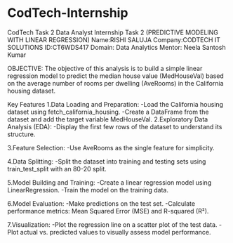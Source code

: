 # CodTech-Internship
CodTech Task 2
Data Analyst Internship Task 2 (PREDICTIVE MODELING WITH LINEAR REGRESSION)
Name:RISHI SALUJA
Company:CODTECH IT SOLUTIONS 
ID:CT6WDS417
Domain: Data Analytics 
Mentor: Neela Santosh Kumar

OBJECTIVE:
The objective of this analysis is to build a simple linear regression model to predict the median house value (MedHouseVal) based on the average number of rooms per dwelling (AveRooms) in the California housing dataset.

Key Features
1.Data Loading and Preparation:
-Load the California housing dataset using fetch_california_housing.
-Create a DataFrame from the dataset and add the target variable MedHouseVal.
2.Exploratory Data Analysis (EDA):
-Display the first few rows of the dataset to understand its structure.

3.Feature Selection:
-Use AveRooms as the single feature for simplicity.

4.Data Splitting:
-Split the dataset into training and testing sets using train_test_split with an 80-20 split.

5.Model Building and Training:
-Create a linear regression model using LinearRegression.
-Train the model on the training data.

6.Model Evaluation:
-Make predictions on the test set.
-Calculate performance metrics: Mean Squared Error (MSE) and R-squared (R²).

7.Visualization:
-Plot the regression line on a scatter plot of the test data.
-Plot actual vs. predicted values to visually assess model performance.

